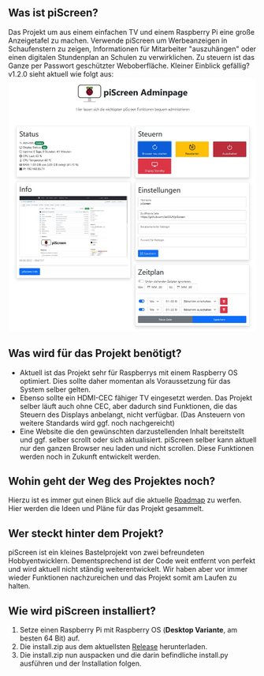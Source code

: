 ## Was ist piScreen?
Das Projekt um aus einem einfachen TV und einem Raspberry Pi eine große Anzeigetafel zu machen.
Verwende piScreen um Werbeanzeigen in Schaufenstern zu zeigen, Informationen für Mitarbeiter "auszuhängen" oder einen digitalen Stundenplan an Schulen zu verwirklichen.
Zu steuern ist das Ganze per Passwort geschützter Weboberfläche. Kleiner Einblick gefällig? v1.2.0 sieht aktuell wie folgt aus:
![piScreen](https://raw.githubusercontent.com/Jet0JLH/piScreen/gh-pages/img/piScreen_pageAdmin_v1.2.0.JPG)

## Was wird für das Projekt benötigt?
- Aktuell ist das Projekt sehr für Raspberrys mit einem Raspberry OS optimiert. Dies sollte daher momentan als Voraussetzung für das System selber gelten.
- Ebenso sollte ein HDMI-CEC fähiger TV eingesetzt werden. Das Projekt selber läuft auch ohne CEC, aber dadurch sind Funktionen, die das Steuern des Displays anbelangt, nicht verfügbar. (Das Ansteuern von weitere Standards wird ggf. noch nachgereicht)
- Eine Website die den gewünschten darzustellenden Inhalt bereitstellt und ggf. selber scrollt oder sich aktualisiert. piScreen selber kann aktuell nur den ganzen Browser neu laden und nicht scrollen. Diese Funktionen werden noch in Zukunft entwickelt werden.

## Wohin geht der Weg des Projektes noch?
Hierzu ist es immer gut einen Blick auf die aktuelle [Roadmap](https://github.com/Jet0JLH/piScreen/wiki/Roadmap) zu werfen. Hier werden die Ideen und Pläne für das Projekt gesammelt.

## Wer steckt hinter dem Projekt?
piScreen ist ein kleines Bastelprojekt von zwei befreundeten Hobbyentwicklern. Dementsprechend ist der Code weit entfernt von perfekt und wird aktuell nicht ständig weiterentwickelt. Wir haben aber vor immer wieder Funktionen nachzureichen und das Projekt somit am Laufen zu halten.

## Wie wird piScreen installiert?
1. Setze einen Raspberry Pi mit Raspberry OS (**Desktop Variante**, am besten 64 Bit) auf.
2. Die install.zip aus dem aktuellsten [Release](https://github.com/Jet0JLH/piScreen/releases) herunterladen.
3. Die install.zip nun auspacken und die darin befindliche install.py ausführen und der Installation folgen.
